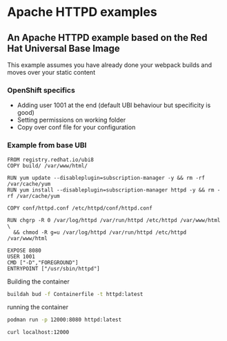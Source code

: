 # Apache HTTPD examples

## An Apache HTTPD example based on the Red Hat Universal Base Image
This example assumes you have already done your webpack builds and moves over your static content

### OpenShift specifics
* Adding user 1001 at the end (default UBI behaviour but specificity is good)
* Setting permissions on working folder
* Copy over conf file for your configuration

### Example from base UBI 

```
FROM registry.redhat.io/ubi8
COPY build/ /var/www/html/

RUN yum update --disableplugin=subscription-manager -y && rm -rf /var/cache/yum
RUN yum install --disableplugin=subscription-manager httpd -y && rm -rf /var/cache/yum

COPY conf/httpd.conf /etc/httpd/conf/httpd.conf

RUN chgrp -R 0 /var/log/httpd /var/run/httpd /etc/httpd /var/www/html \
  && chmod -R g=u /var/log/httpd /var/run/httpd /etc/httpd /var/www/html 

EXPOSE 8080
USER 1001
CMD ["-D","FOREGROUND"]
ENTRYPOINT ["/usr/sbin/httpd"]

```

Building the container
```bash
buildah bud -f Containerfile -t httpd:latest

```

running the container
```bash
podman run -p 12000:8080 httpd:latest

curl localhost:12000
```


